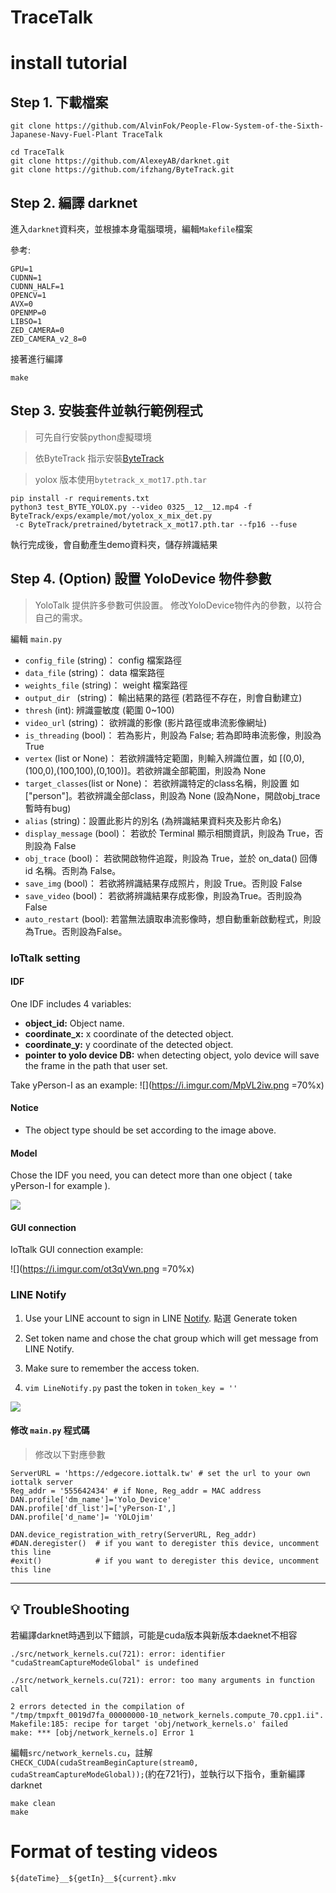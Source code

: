 # TraceTalk
# install tutorial


## Step 1. 下載檔案
```bash=
git clone https://github.com/AlvinFok/People-Flow-System-of-the-Sixth-Japanese-Navy-Fuel-Plant TraceTalk

cd TraceTalk
git clone https://github.com/AlexeyAB/darknet.git
git clone https://github.com/ifzhang/ByteTrack.git
```

## Step 2. 編譯 darknet
進入```darknet```資料夾，並根據本身電腦環境，編輯```Makefile```檔案

參考:
```bash=
GPU=1
CUDNN=1
CUDNN_HALF=1
OPENCV=1
AVX=0
OPENMP=0
LIBSO=1
ZED_CAMERA=0
ZED_CAMERA_v2_8=0
```

接著進行編譯
```bash=
make
```




## Step 3. 安裝套件並執行範例程式
> 可先自行安裝python虛擬環境

> 依ByteTrack 指示安裝[ByteTrack](https://github.com/ifzhang/ByteTrack.git)

> yolox 版本使用```bytetrack_x_mot17.pth.tar```

```bash=
pip install -r requirements.txt
python3 test_BYTE_YOLOX.py --video 0325__12__12.mp4 -f ByteTrack/exps/example/mot/yolox_x_mix_det.py
 -c ByteTrack/pretrained/bytetrack_x_mot17.pth.tar --fp16 --fuse
```

執行完成後，會自動產生demo資料夾，儲存辨識結果


## Step 4. (Option) 設置 YoloDevice 物件參數
> YoloTalk 提供許多參數可供設置。
> 修改YoloDevice物件內的參數，以符合自己的需求。

編輯 ```main.py```

- ```config_file``` (string)： config 檔案路徑
- ```data_file``` (string)： data 檔案路徑
- ```weights_file``` (string)： weight 檔案路徑
- ```output_dir ``` (string)： 輸出結果的路徑 (若路徑不存在，則會自動建立)
- ```thresh``` (int): 辨識靈敏度 (範圍 0~100)
- ```video_url``` (string)： 欲辨識的影像 (影片路徑或串流影像網址)
- ```is_threading``` (bool)： 若為影片，則設為 False; 若為即時串流影像，則設為 True
- ```vertex``` (list or None)： 若欲辨識特定範圍，則輸入辨識位置，如 [(0,0),(100,0),(100,100),(0,100)]。若欲辨識全部範圍，則設為 None
- ```target_classes```(list or None)： 若欲辨識特定的class名稱，則設置 如 ["person"]。若欲辨識全部class，則設為 None (設為None，開啟obj_trace暫時有bug)
- ```alias``` (string)：設置此影片的別名 (為辨識結果資料夾及影片命名)
- ```display_message``` (bool)： 若欲於 Terminal 顯示相關資訊，則設為 True，否則設為 False
- ```obj_trace``` (bool)： 若欲開啟物件追蹤，則設為 True，並於 on_data() 回傳 id 名稱。否則為 False。
- ```save_img``` (bool)： 若欲將辨識結果存成照片，則設 True。否則設 False
- ```save_video``` (bool)： 若欲將辨識結果存成影像，則設為True。否則設為 False
- ```auto_restart``` (bool): 若當無法讀取串流影像時，想自動重新啟動程式，則設為True。否則設為False。



### IoTtalk setting

#### IDF
One IDF includes 4 variables:
- **object_id:** Object name.
- **coordinate_x:** x coordinate of the detected object.
- **coordinate_y:** y coordinate of the detected object.
- **pointer to yolo device DB:** when detecting object, yolo device will save the frame in the path that user set.

Take yPerson-I as an example:
![](https://i.imgur.com/MpVL2iw.png =70%x)

#### Notice
- The object type should be set according to the image above.

#### Model
Chose the IDF you need, you can detect more than one object ( take yPerson-I for example ).

![](https://i.imgur.com/3Px2k1N.png)

#### GUI connection
IoTtalk GUI connection example:

![](https://i.imgur.com/ot3qVwn.png =70%x)


### LINE Notify

1. Use your LINE account to sign in LINE [Notify](https://notify-bot.line.me/zh_TW/).
點選 Generate token

2. Set token name and chose the chat group which will get message from LINE Notify.
3. Make sure to remember the access token.
4. `vim LineNotify.py`
past the token in `token_key = ''`


![](https://i.imgur.com/m7UcJnS.png)

#### 修改 ```main.py``` 程式碼
>修改以下對應參數

```python=
ServerURL = 'https://edgecore.iottalk.tw' # set the url to your own iottalk server   
Reg_addr = '555642434' # if None, Reg_addr = MAC address
DAN.profile['dm_name']='Yolo_Device'
DAN.profile['df_list']=['yPerson-I',]
DAN.profile['d_name']= 'YOLOjim'

DAN.device_registration_with_retry(ServerURL, Reg_addr)
#DAN.deregister()  # if you want to deregister this device, uncomment this line
#exit()            # if you want to deregister this device, uncomment this line
```

--- 

## :bulb: TroubleShooting
若編譯darknet時遇到以下錯誤，可能是cuda版本與新版本daeknet不相容

```bash=
./src/network_kernels.cu(721): error: identifier "cudaStreamCaptureModeGlobal" is undefined

./src/network_kernels.cu(721): error: too many arguments in function call

2 errors detected in the compilation of "/tmp/tmpxft_0019d7fa_00000000-10_network_kernels.compute_70.cpp1.ii".
Makefile:185: recipe for target 'obj/network_kernels.o' failed
make: *** [obj/network_kernels.o] Error 1
```

編輯```src/network_kernels.cu```，註解```CHECK_CUDA(cudaStreamBeginCapture(stream0, cudaStreamCaptureModeGlobal));```(約在721行)，並執行以下指令，重新編譯 darknet

```bash=
make clean
make
```

# Format of testing videos
```
${dateTime}__${getIn}__${current}.mkv
```